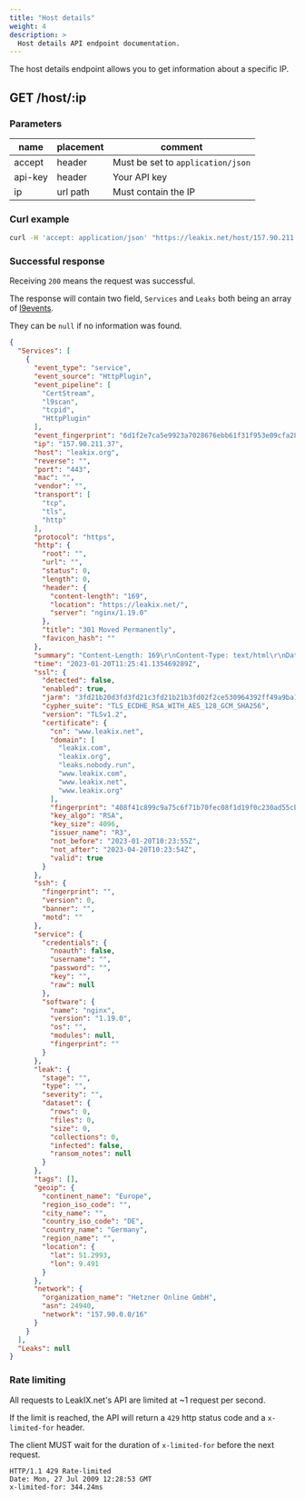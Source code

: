 ```yaml
---
title: "Host details"
weight: 4
description: >
  Host details API endpoint documentation.
---
```



The host details endpoint allows you to get information about a specific IP.

## GET /host/:ip

### Parameters

| name    | placement | comment                           |
|---------|-----------|-----------------------------------|
| accept  | header    | Must be set to `application/json` |
| api-key | header    | Your API key                      |
| ip      | url path  | Must contain the IP               |

### Curl example

```sh
curl -H 'accept: application/json' "https://leakix.net/host/157.90.211.37"
```

### Successful response

Receiving `200` means the request was successful.

The response will contain two field, `Services` and `Leaks` both being an array of [l9events](/docs/api/l9format/#l9event-schema).

They can be `null` if no information was found.

```json
{
  "Services": [
    {
      "event_type": "service",
      "event_source": "HttpPlugin",
      "event_pipeline": [
        "CertStream",
        "l9scan",
        "tcpid",
        "HttpPlugin"
      ],
      "event_fingerprint": "6d1f2e7ca5e9923a7028676ebb61f31f953e09cfa2883d1a5560acfc769e213c",
      "ip": "157.90.211.37",
      "host": "leakix.org",
      "reverse": "",
      "port": "443",
      "mac": "",
      "vendor": "",
      "transport": [
        "tcp",
        "tls",
        "http"
      ],
      "protocol": "https",
      "http": {
        "root": "",
        "url": "",
        "status": 0,
        "length": 0,
        "header": {
          "content-length": "169",
          "location": "https://leakix.net/",
          "server": "nginx/1.19.0"
        },
        "title": "301 Moved Permanently",
        "favicon_hash": ""
      },
      "summary": "Content-Length: 169\r\nContent-Type: text/html\r\nDate: Fri, 20 Jan 2023 11:25:44 GMT\r\nLocation: https://leakix.net/\r\nServer: nginx/1.19.0\r\nConnection: close\r\n\nPage title: 301 Moved Permanently\n\n<html>\r\n<head><title>301 Moved Permanently</title></head>\r\n<body>\r\n<center><h1>301 Moved Permanently</h1></center>\r\n<hr><center>nginx/1.19.0</center>\r\n</body>\r\n</html>\r\n",
      "time": "2023-01-20T11:25:41.135469289Z",
      "ssl": {
        "detected": false,
        "enabled": true,
        "jarm": "3fd21b20d3fd3fd21c3fd21b21b3fd02f2ce530964392ff49a9ba1e4931ee9",
        "cypher_suite": "TLS_ECDHE_RSA_WITH_AES_128_GCM_SHA256",
        "version": "TLSv1.2",
        "certificate": {
          "cn": "www.leakix.net",
          "domain": [
            "leakix.com",
            "leakix.org",
            "leaks.nobody.run",
            "www.leakix.com",
            "www.leakix.net",
            "www.leakix.org"
          ],
          "fingerprint": "408f41c899c9a75c6f71b70fec08f1d19f0c230ad55cb1ff8b69bf6bf1e7465d",
          "key_algo": "RSA",
          "key_size": 4096,
          "issuer_name": "R3",
          "not_before": "2023-01-20T10:23:55Z",
          "not_after": "2023-04-20T10:23:54Z",
          "valid": true
        }
      },
      "ssh": {
        "fingerprint": "",
        "version": 0,
        "banner": "",
        "motd": ""
      },
      "service": {
        "credentials": {
          "noauth": false,
          "username": "",
          "password": "",
          "key": "",
          "raw": null
        },
        "software": {
          "name": "nginx",
          "version": "1.19.0",
          "os": "",
          "modules": null,
          "fingerprint": ""
        }
      },
      "leak": {
        "stage": "",
        "type": "",
        "severity": "",
        "dataset": {
          "rows": 0,
          "files": 0,
          "size": 0,
          "collections": 0,
          "infected": false,
          "ransom_notes": null
        }
      },
      "tags": [],
      "geoip": {
        "continent_name": "Europe",
        "region_iso_code": "",
        "city_name": "",
        "country_iso_code": "DE",
        "country_name": "Germany",
        "region_name": "",
        "location": {
          "lat": 51.2993,
          "lon": 9.491
        }
      },
      "network": {
        "organization_name": "Hetzner Online GmbH",
        "asn": 24940,
        "network": "157.90.0.0/16"
      }
    }
  ],
  "Leaks": null
}
```

### Rate limiting

All requests to LeakIX.net's API are limited at ~1 request per second.

If the limit is reached, the API will return a `429` http status code and a `x-limited-for` header.

The client MUST wait for the duration of `x-limited-for` before the next request.

```http request
HTTP/1.1 429 Rate-limited
Date: Mon, 27 Jul 2009 12:28:53 GMT
x-limited-for: 344.24ms
```


